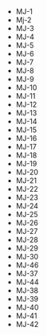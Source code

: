 - MJ-1
- Mj-2
- MJ-3
- MJ-4
- MJ-5
- MJ-6
- MJ-7
- MJ-8
- MJ-9
- MJ-10
- MJ-11
- MJ-12
- MJ-13
- MJ-14
- MJ-15
- MJ-16
- MJ-17
- MJ-18
- MJ-19
- MJ-20
- MJ-21
- MJ-22
- MJ-23
- MJ-24
- MJ-25
- MJ-26
- MJ-27
- MJ-28
- MJ-29
- MJ-30
- MJ-46
- MJ-37
- MJ-44
- MJ-38
- MJ-39
- MJ-40
- MJ-41
- MJ-42
